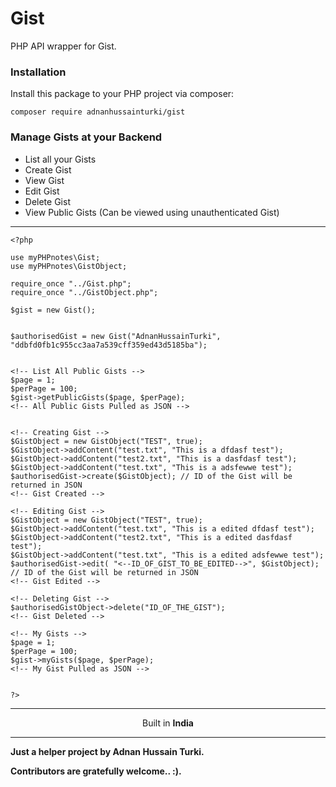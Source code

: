 # Gist
PHP API wrapper for Gist.

### Installation
Install this package to your PHP project via composer:
```
composer require adnanhussainturki/gist
```
<h3>Manage Gists at your Backend</h3>
<ul>
    <li>List all your Gists</li>
    <li>Create Gist</li>
    <li>View Gist</li>
    <li>Edit Gist</li>
    <li>Delete Gist</li>
    <li>View Public Gists (Can be viewed using unauthenticated Gist)</li>
</ul>
<hr>

```
<?php

use myPHPnotes\Gist;
use myPHPnotes\GistObject;

require_once "../Gist.php";
require_once "../GistObject.php";

$gist = new Gist();


$authorisedGist = new Gist("AdnanHussainTurki", "ddbfd0fb1c955cc3aa7a539cff359ed43d5185ba");


<!-- List All Public Gists -->
$page = 1;
$perPage = 100;
$gist->getPublicGists($page, $perPage);
<!-- All Public Gists Pulled as JSON -->


<!-- Creating Gist -->
$GistObject = new GistObject("TEST", true);
$GistObject->addContent("test.txt", "This is a dfdasf test");
$GistObject->addContent("test2.txt", "This is a dasfdasf test");
$GistObject->addContent("test.txt", "This is a adsfewwe test");
$authorisedGist->create($GistObject); // ID of the Gist will be returned in JSON
<!-- Gist Created -->

<!-- Editing Gist -->
$GistObject = new GistObject("TEST", true);
$GistObject->addContent("test.txt", "This is a edited dfdasf test");
$GistObject->addContent("test2.txt", "This is a edited dasfdasf test");
$GistObject->addContent("test.txt", "This is a edited adsfewwe test");
$authorisedGist->edit( "<--ID_OF_GIST_TO_BE_EDITED-->", $GistObject); // ID of the Gist will be returned in JSON
<!-- Gist Edited -->

<!-- Deleting Gist -->
$authorisedGistObject->delete("ID_OF_THE_GIST");
<!-- Gist Deleted -->

<!-- My Gists -->
$page = 1;
$perPage = 100;
$gist->myGists($page, $perPage); 
<!-- My Gist Pulled as JSON -->


?>
```

<hr>
<div >
    <p  align="center">Built in <strong>India</strong></p>
</div>  
<hr>
<p>
    <strong>Just a helper project by Adnan Hussain Turki.</strong><br>
</p>  
<p><strong>Contributors are gratefully welcome.. :).</strong></p>
